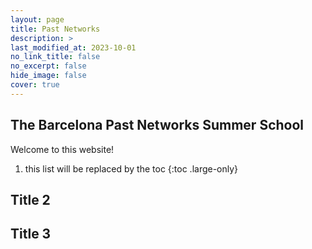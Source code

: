 ```yaml
---
layout: page
title: Past Networks
description: >
last_modified_at: 2023-10-01
no_link_title: false 
no_excerpt: false 
hide_image: false
cover: true
---
```


## The Barcelona Past Networks Summer School

Welcome to this website!

1. this list will be replaced by the toc
{:toc .large-only}

## Title 2

## Title 3
